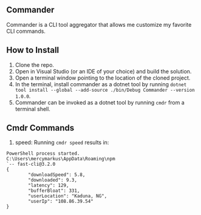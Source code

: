 ## Commander

Commander is a CLI tool aggregator that allows me customize my favorite CLI commands.

## How to Install
1. Clone the repo.
2. Open in Visual Studio (or an IDE of your choice) and build the solution.
3. Open a terminal window pointing to the location of the cloned project.
4. In the terminal, install commander as a dotnet tool by running `dotnet tool install --global --add-source ./bin/Debug Commander --version 1.0.0`. 
5. Commander can be invoked as a dotnet tool by running `cmdr` from a terminal shell.

## Cmdr Commands
1. speed: Running `cmdr speed` results in:
```shell
PowerShell process started.
C:\Users\mercymarkus\AppData\Roaming\npm
`-- fast-cli@3.2.0
{
        "downloadSpeed": 5.8,
        "downloaded": 9.3,
        "latency": 129,
        "bufferBloat": 331,
        "userLocation": "Kaduna, NG",
        "userIp": "108.86.39.54"
}
```